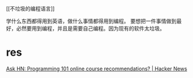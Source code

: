 [[不垃圾的编程语言]]

学什么东西都得用到英语，做什么事情都得用到编程。
要想把一件事情做到最好，必然要用到编程，并且是需要自己编程。因为现有的软件太垃圾。

# res
[Ask HN: Programming 101 online course recommendations? | Hacker News](https://news.ycombinator.com/item?id=25246581)

